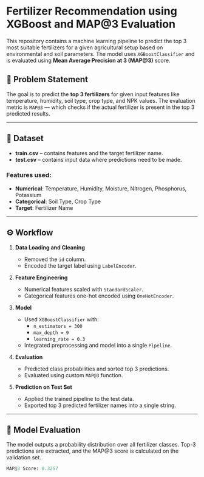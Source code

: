 # Fertilizer Recommendation using XGBoost and MAP@3 Evaluation

This repository contains a machine learning pipeline to predict the top 3 most suitable fertilizers for a given agricultural setup based on environmental and soil parameters. The model uses `XGBoostClassifier` and is evaluated using **Mean Average Precision at 3 (MAP@3)** score.

## 📌 Problem Statement

The goal is to predict the **top 3 fertilizers** for given input features like temperature, humidity, soil type, crop type, and NPK values. The evaluation metric is `MAP@3` — which checks if the actual fertilizer is present in the top 3 predicted results.

---

## 📂 Dataset

- **train.csv** – contains features and the target fertilizer name.
- **test.csv** – contains input data where predictions need to be made.

### Features used:
- **Numerical**: Temperature, Humidity, Moisture, Nitrogen, Phosphorus, Potassium  
- **Categorical**: Soil Type, Crop Type  
- **Target**: Fertilizer Name

---

## ⚙️ Workflow

1. **Data Loading and Cleaning**
   - Removed the `id` column.
   - Encoded the target label using `LabelEncoder`.

2. **Feature Engineering**
   - Numerical features scaled with `StandardScaler`.
   - Categorical features one-hot encoded using `OneHotEncoder`.

3. **Model**
   - Used `XGBoostClassifier` with:
     - `n_estimators = 300`
     - `max_depth = 9`
     - `learning_rate = 0.3`
   - Integrated preprocessing and model into a single `Pipeline`.

4. **Evaluation**
   - Predicted class probabilities and sorted top 3 predictions.
   - Evaluated using custom `MAP@3` function.

5. **Prediction on Test Set**
   - Applied the trained pipeline to the test data.
   - Exported top 3 predicted fertilizer names into a single string.

---

## 🧠 Model Evaluation

The model outputs a probability distribution over all fertilizer classes. Top-3 predictions are extracted, and the MAP@3 score is calculated on the validation set.

```python
MAP@3 Score: 0.3257  
